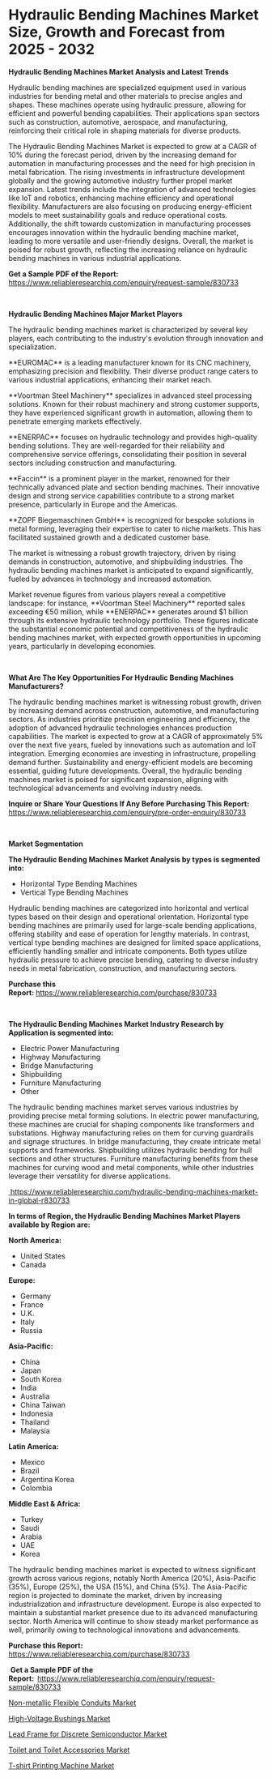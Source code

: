 <p><h1>Hydraulic Bending Machines Market Size, Growth and Forecast from 2025 - 2032</h1></p><p><strong>Hydraulic Bending Machines Market Analysis and Latest Trends</strong></p>
<p><p>Hydraulic bending machines are specialized equipment used in various industries for bending metal and other materials to precise angles and shapes. These machines operate using hydraulic pressure, allowing for efficient and powerful bending capabilities. Their applications span sectors such as construction, automotive, aerospace, and manufacturing, reinforcing their critical role in shaping materials for diverse products.</p><p>The Hydraulic Bending Machines Market is expected to grow at a CAGR of 10% during the forecast period, driven by the increasing demand for automation in manufacturing processes and the need for high precision in metal fabrication. The rising investments in infrastructure development globally and the growing automotive industry further propel market expansion. Latest trends include the integration of advanced technologies like IoT and robotics, enhancing machine efficiency and operational flexibility. Manufacturers are also focusing on producing energy-efficient models to meet sustainability goals and reduce operational costs. Additionally, the shift towards customization in manufacturing processes encourages innovation within the hydraulic bending machine market, leading to more versatile and user-friendly designs. Overall, the market is poised for robust growth, reflecting the increasing reliance on hydraulic bending machines in various industrial applications.</p></p>
<p><strong>Get a Sample PDF of the Report:&nbsp;</strong> <a href="https://www.reliableresearchiq.com/enquiry/request-sample/830733?utm_campaign=1129&utm_medium=2&utm_source=Github&utm_content=ia&utm_term=25032025&utm_id=hydraulic-bending-machines">https://www.reliableresearchiq.com/enquiry/request-sample/830733</a></p>
<p>&nbsp;</p>
<p><strong>Hydraulic Bending Machines Major Market Players</strong></p>
<p><p>The hydraulic bending machines market is characterized by several key players, each contributing to the industry's evolution through innovation and specialization. </p><p>**EUROMAC** is a leading manufacturer known for its CNC machinery, emphasizing precision and flexibility. Their diverse product range caters to various industrial applications, enhancing their market reach. </p><p>**Voortman Steel Machinery** specializes in advanced steel processing solutions. Known for their robust machinery and strong customer supports, they have experienced significant growth in automation, allowing them to penetrate emerging markets effectively.</p><p>**ENERPAC** focuses on hydraulic technology and provides high-quality bending solutions. They are well-regarded for their reliability and comprehensive service offerings, consolidating their position in several sectors including construction and manufacturing.</p><p>**Faccin** is a prominent player in the market, renowned for their technically advanced plate and section bending machines. Their innovative design and strong service capabilities contribute to a strong market presence, particularly in Europe and the Americas.</p><p>**ZOPF Biegemaschinen GmbH** is recognized for bespoke solutions in metal forming, leveraging their expertise to cater to niche markets. This has facilitated sustained growth and a dedicated customer base.</p><p>The market is witnessing a robust growth trajectory, driven by rising demands in construction, automotive, and shipbuilding industries. The hydraulic bending machines market is anticipated to expand significantly, fueled by advances in technology and increased automation.</p><p>Market revenue figures from various players reveal a competitive landscape: for instance, **Voortman Steel Machinery** reported sales exceeding €50 million, while **ENERPAC** generates around $1 billion through its extensive hydraulic technology portfolio. These figures indicate the substantial economic potential and competitiveness of the hydraulic bending machines market, with expected growth opportunities in upcoming years, particularly in developing economies.</p></p>
<p>&nbsp;</p>
<p><strong>What Are The Key Opportunities For Hydraulic Bending Machines Manufacturers?</strong></p>
<p><p>The hydraulic bending machines market is witnessing robust growth, driven by increasing demand across construction, automotive, and manufacturing sectors. As industries prioritize precision engineering and efficiency, the adoption of advanced hydraulic technologies enhances production capabilities. The market is expected to grow at a CAGR of approximately 5% over the next five years, fueled by innovations such as automation and IoT integration. Emerging economies are investing in infrastructure, propelling demand further. Sustainability and energy-efficient models are becoming essential, guiding future developments. Overall, the hydraulic bending machines market is poised for significant expansion, aligning with technological advancements and evolving industry needs.</p></p>
<p><strong>Inquire or Share Your Questions If Any Before Purchasing This Report:</strong> <a href="https://www.reliableresearchiq.com/enquiry/pre-order-enquiry/830733?utm_campaign=1129&utm_medium=2&utm_source=Github&utm_content=ia&utm_term=25032025&utm_id=hydraulic-bending-machines">https://www.reliableresearchiq.com/enquiry/pre-order-enquiry/830733</a></p>
<p>&nbsp;</p>
<p><strong>Market Segmentation</strong></p>
<p><strong>The Hydraulic Bending Machines Market Analysis by types is segmented into:</strong></p>
<p><ul><li>Horizontal Type Bending Machines</li><li>Vertical Type Bending Machines</li></ul></p>
<p><p>Hydraulic bending machines are categorized into horizontal and vertical types based on their design and operational orientation. Horizontal type bending machines are primarily used for large-scale bending applications, offering stability and ease of operation for lengthy materials. In contrast, vertical type bending machines are designed for limited space applications, efficiently handling smaller and intricate components. Both types utilize hydraulic pressure to achieve precise bending, catering to diverse industry needs in metal fabrication, construction, and manufacturing sectors.</p></p>
<p><strong>Purchase this Report:&nbsp;</strong><a href="https://www.reliableresearchiq.com/purchase/830733?utm_campaign=1129&utm_medium=2&utm_source=Github&utm_content=ia&utm_term=25032025&utm_id=hydraulic-bending-machines">https://www.reliableresearchiq.com/purchase/830733</a></p>
<p>&nbsp;</p>
<p><strong>The Hydraulic Bending Machines Market Industry Research by Application is segmented into:</strong></p>
<p><ul><li>Electric Power Manufacturing</li><li>Highway Manufacturing</li><li>Bridge Manufacturing</li><li>Shipbuilding</li><li>Furniture Manufacturing</li><li>Other</li></ul></p>
<p><p>The hydraulic bending machines market serves various industries by providing precise metal forming solutions. In electric power manufacturing, these machines are crucial for shaping components like transformers and substations. Highway manufacturing relies on them for curving guardrails and signage structures. In bridge manufacturing, they create intricate metal supports and frameworks. Shipbuilding utilizes hydraulic bending for hull sections and other structures. Furniture manufacturing benefits from these machines for curving wood and metal components, while other industries leverage their versatility for diverse applications.</p></p>
<p><a href="https://www.reliableresearchiq.com/hydraulic-bending-machines-market-in-global-r830733?utm_campaign=1129&utm_medium=2&utm_source=Github&utm_content=ia&utm_term=25032025&utm_id=hydraulic-bending-machines">&nbsp;https://www.reliableresearchiq.com/hydraulic-bending-machines-market-in-global-r830733</a></p>
<p><strong>In terms of Region, the Hydraulic Bending Machines Market Players available by Region are:</strong></p>
<p>
    <p> <strong> North America: </strong>
        <ul>
            <li>United States</li>
            <li>Canada</li>
        </ul>
        </p> 
    <p> <strong> Europe: </strong>
        <ul>
            <li>Germany</li>
            <li>France</li>
            <li>U.K.</li>
            <li>Italy</li>
            <li>Russia</li>
        </ul>
        </p> 
    <p> <strong> Asia-Pacific: </strong>
        <ul>
            <li>China</li>
            <li>Japan</li>
            <li>South Korea</li>
            <li>India</li>
            <li>Australia</li>
            <li>China Taiwan</li>
            <li>Indonesia</li>
            <li>Thailand</li>
            <li>Malaysia</li>
        </ul>
        </p> 
    <p> <strong> Latin America: </strong>
        <ul>
            <li>Mexico</li>
            <li>Brazil</li>
            <li>Argentina Korea</li>
            <li>Colombia</li>
        </ul>
        </p> 
    <p> <strong> Middle East & Africa: </strong>
        <ul>
            <li>Turkey</li>
            <li>Saudi</li>
            <li>Arabia</li>
            <li>UAE</li>
            <li>Korea</li>
        </ul>
    </p>
    </p>
<p><p>The hydraulic bending machines market is expected to witness significant growth across various regions, notably North America (20%), Asia-Pacific (35%), Europe (25%), the USA (15%), and China (5%). The Asia-Pacific region is projected to dominate the market, driven by increasing industrialization and infrastructure development. Europe is also expected to maintain a substantial market presence due to its advanced manufacturing sector. North America will continue to show steady market performance as well, primarily owing to technological innovations and advancements.</p></p>
<p><strong>Purchase this Report: </strong><a href="https://www.reliableresearchiq.com/purchase/830733?utm_campaign=1129&utm_medium=2&utm_source=Github&utm_content=ia&utm_term=25032025&utm_id=hydraulic-bending-machines">https://www.reliableresearchiq.com/purchase/830733</a></p>
<p>&nbsp;<strong>Get a Sample PDF of the Report:&nbsp;&nbsp;</strong><a href="https://www.reliableresearchiq.com/enquiry/request-sample/830733?utm_campaign=1129&utm_medium=2&utm_source=Github&utm_content=ia&utm_term=25032025&utm_id=hydraulic-bending-machines">https://www.reliableresearchiq.com/enquiry/request-sample/830733</a></p>
<p><strong></strong></p>
<p><p><a href="https://github.com/bocksovers0r/Market-Research-Report-List-1/blob/main/non-metallic-flexible-conduits-market.md?utm_campaign=1129&utm_medium=2&utm_source=Github&utm_content=ia&utm_term=25032025&utm_id=hydraulic-bending-machines">Non-metallic Flexible Conduits Market</a></p><p><a href="https://github.com/messonmengen75/Market-Research-Report-List-1/blob/main/high-voltage-bushings-market.md?utm_campaign=1129&utm_medium=2&utm_source=Github&utm_content=ia&utm_term=25032025&utm_id=hydraulic-bending-machines">High-Voltage Bushings Market</a></p><p><a href="https://github.com/saimntamiki/Market-Research-Report-List-1/blob/main/lead-frame-for-discrete-semiconductor-market.md?utm_campaign=1129&utm_medium=2&utm_source=Github&utm_content=ia&utm_term=25032025&utm_id=hydraulic-bending-machines">Lead Frame for Discrete Semiconductor Market</a></p><p><a href="https://github.com/zymerivarrik6/Market-Research-Report-List-1/blob/main/toilet-and-toilet-accessories-market.md?utm_campaign=1129&utm_medium=2&utm_source=Github&utm_content=ia&utm_term=25032025&utm_id=hydraulic-bending-machines">Toilet and Toilet Accessories Market</a></p><p><a href="https://github.com/skoppmerlib9/Market-Research-Report-List-1/blob/main/t-shirt-printing-machine-market.md?utm_campaign=1129&utm_medium=2&utm_source=Github&utm_content=ia&utm_term=25032025&utm_id=hydraulic-bending-machines">T-shirt Printing Machine Market</a></p></p>